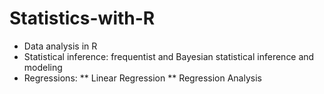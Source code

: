 # Statistics-with-R
* Data analysis in R
* Statistical inference: frequentist and Bayesian statistical inference and modeling
* Regressions: ** Linear Regression ** Regression Analysis

